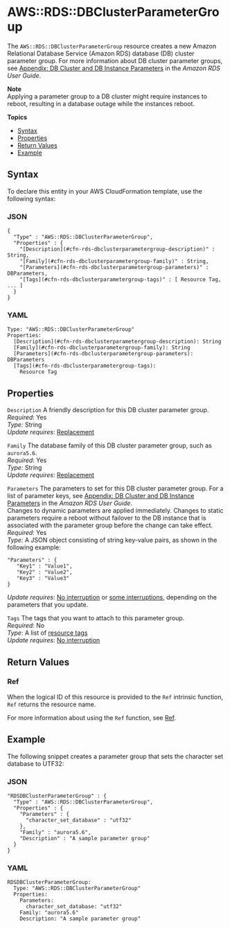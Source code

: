 # AWS::RDS::DBClusterParameterGroup<a name="aws-resource-rds-dbclusterparametergroup"></a>

The `AWS::RDS::DBClusterParameterGroup` resource creates a new Amazon Relational Database Service \(Amazon RDS\) database \(DB\) cluster parameter group\. For more information about DB cluster parameter groups, see [Appendix: DB Cluster and DB Instance Parameters](https://docs.aws.amazon.com/AmazonRDS/latest/UserGuide/Aurora.Appendix.ParameterGroups.html) in the *Amazon RDS User Guide*\.

**Note**  
Applying a parameter group to a DB cluster might require instances to reboot, resulting in a database outage while the instances reboot\.

**Topics**
+ [Syntax](#aws-resource-rds-dbclusterparametergroup-syntax)
+ [Properties](#w4ab1c21c10d171c17c11)
+ [Return Values](#w4ab1c21c10d171c17c13)
+ [Example](#w4ab1c21c10d171c17c15)

## Syntax<a name="aws-resource-rds-dbclusterparametergroup-syntax"></a>

To declare this entity in your AWS CloudFormation template, use the following syntax:

### JSON<a name="aws-resource-rds-dbclusterparametergroup-syntax.json"></a>

```
{
  "Type" : "AWS::RDS::DBClusterParameterGroup",
  "Properties" : {
    "[Description](#cfn-rds-dbclusterparametergroup-description)" : String,
    "[Family](#cfn-rds-dbclusterparametergroup-family)" : String,
    "[Parameters](#cfn-rds-dbclusterparametergroup-parameters)" : DBParameters,
    "[Tags](#cfn-rds-dbclusterparametergroup-tags)" : [ Resource Tag, ... ]
  }
}
```

### YAML<a name="aws-resource-rds-dbclusterparametergroup-syntax.yaml"></a>

```
Type: "AWS::RDS::DBClusterParameterGroup"
Properties: 
  [Description](#cfn-rds-dbclusterparametergroup-description): String
  [Family](#cfn-rds-dbclusterparametergroup-family): String
  [Parameters](#cfn-rds-dbclusterparametergroup-parameters): DBParameters
  [Tags](#cfn-rds-dbclusterparametergroup-tags):
    Resource Tag
```

## Properties<a name="w4ab1c21c10d171c17c11"></a>

`Description`  <a name="cfn-rds-dbclusterparametergroup-description"></a>
A friendly description for this DB cluster parameter group\.  
*Required*: Yes  
*Type:* String  
*Update requires*: [Replacement](using-cfn-updating-stacks-update-behaviors.md#update-replacement)

`Family`  <a name="cfn-rds-dbclusterparametergroup-family"></a>
The database family of this DB cluster parameter group, such as `aurora5.6`\.  
*Required*: Yes  
*Type:* String  
*Update requires*: [Replacement](using-cfn-updating-stacks-update-behaviors.md#update-replacement)

`Parameters`  <a name="cfn-rds-dbclusterparametergroup-parameters"></a>
The parameters to set for this DB cluster parameter group\. For a list of parameter keys, see [Appendix: DB Cluster and DB Instance Parameters](https://docs.aws.amazon.com/AmazonRDS/latest/UserGuide/Aurora.Appendix.ParameterGroups.html) in the *Amazon RDS User Guide*\.  
Changes to dynamic parameters are applied immediately\. Changes to static parameters require a reboot without failover to the DB instance that is associated with the parameter group before the change can take effect\.  
*Required*: Yes  
*Type:* A JSON object consisting of string key\-value pairs, as shown in the following example:  

```
"Parameters" : {
   "Key1" : "Value1",
   "Key2" : "Value2",
   "Key3" : "Value3"
}
```
*Update requires*: [No interruption](using-cfn-updating-stacks-update-behaviors.md#update-no-interrupt) or [some interruptions](using-cfn-updating-stacks-update-behaviors.md#update-some-interrupt), depending on the parameters that you update\.

`Tags`  <a name="cfn-rds-dbclusterparametergroup-tags"></a>
The tags that you want to attach to this parameter group\.  
*Required*: No  
*Type*: A list of [resource tags](aws-properties-resource-tags.md)  
*Update requires*: [No interruption](using-cfn-updating-stacks-update-behaviors.md#update-no-interrupt)

## Return Values<a name="w4ab1c21c10d171c17c13"></a>

### Ref<a name="w4ab1c21c10d171c17c13b2"></a>

When the logical ID of this resource is provided to the `Ref` intrinsic function, `Ref` returns the resource name\.

For more information about using the `Ref` function, see [Ref](intrinsic-function-reference-ref.md)\.

## Example<a name="w4ab1c21c10d171c17c15"></a>

The following snippet creates a parameter group that sets the character set database to UTF32:

### JSON<a name="aws-resource-rds-dbclusterparametergroup-example.json"></a>

```
"RDSDBClusterParameterGroup" : {
  "Type" : "AWS::RDS::DBClusterParameterGroup",
  "Properties" : {
    "Parameters" : {
      "character_set_database" : "utf32"
    },
    "Family" : "aurora5.6",
    "Description" : "A sample parameter group"
  }
}
```

### YAML<a name="aws-resource-rds-dbclusterparametergroup-example.yaml"></a>

```
RDSDBClusterParameterGroup: 
  Type: "AWS::RDS::DBClusterParameterGroup"
  Properties: 
    Parameters: 
      character_set_database: "utf32"
    Family: "aurora5.6"
    Description: "A sample parameter group"
```